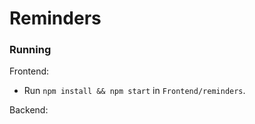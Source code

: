 # Reminders

### Running

Frontend:

* Run ``npm install && npm start`` in ``Frontend/reminders``.

Backend: 
